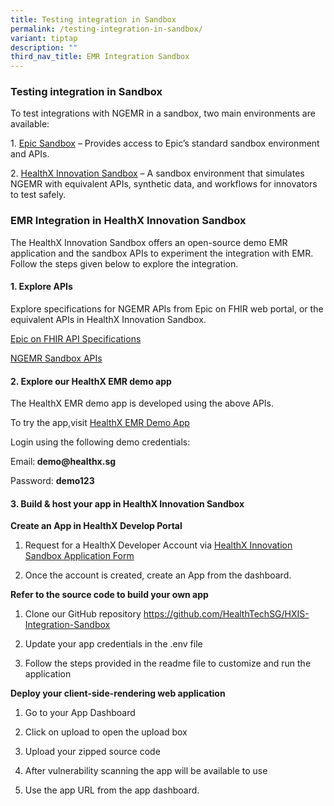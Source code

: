 ```yaml
---
title: Testing integration in Sandbox
permalink: /testing-integration-in-sandbox/
variant: tiptap
description: ""
third_nav_title: EMR Integration Sandbox
---
```

<h3>Testing integration in Sandbox</h3>
<p>To test integrations with NGEMR in a sandbox, two main environments are
available:</p>
<p>1. <a href="https://fhir.epic.com/Documentation?docId=testpatients" rel="noopener nofollow" target="_blank">Epic Sandbox</a> –
Provides access to Epic’s standard sandbox environment and APIs.</p>
<p>2. <a href="https://apidocs.healthx.sg/ngemr" rel="noopener nofollow" target="_blank">HealthX Innovation Sandbox</a> –
A sandbox environment that simulates NGEMR with equivalent APIs, synthetic
data, and workflows for innovators to test safely.</p>
<h3>EMR Integration in HealthX Innovation Sandbox</h3>
<p>The HealthX Innovation Sandbox offers an open-source demo EMR application
and the sandbox APIs to experiment the integration with EMR. Follow the
steps given below to explore the integration.</p>
<h4>1. Explore APIs</h4>
<p>Explore specifications for NGEMR APIs from Epic on FHIR web portal, or
the equivalent APIs in HealthX Innovation Sandbox.</p>
<p><a href="https://fhir.epic.com/Specifications" rel="noopener noreferrer nofollow" target="_blank">Epic on FHIR API Specifications</a>
</p>
<p><a href="https://staging-lite.d119f02n40zgqp.amplifyapp.com/ngemr-apis/" rel="noopener noreferrer nofollow" target="_blank">NGEMR Sandbox APIs</a>
</p>
<h4>2. Explore our HealthX EMR demo app</h4>
<p>The HealthX EMR demo app is developed using the above APIs.</p>
<p>To try the app,visit <a href="https://hxemr.healthx.sg/" rel="noopener nofollow" target="_blank">HealthX EMR Demo App</a>
</p>
<p>Login using the following demo credentials:</p>
<p>Email:<strong> demo@healthx.sg</strong>
</p>
<p>Password: <strong>demo123</strong>
</p>
<p></p>
<h4>3. Build &amp; host your app in HealthX Innovation Sandbox</h4>
<p><strong>Create an App in HealthX Develop Portal</strong>
</p>
<ol data-tight="true" class="tight">
<li>
<p>Request for a HealthX Developer Account via <a href="https://form.gov.sg/6451bef4d0f2470011ddf40a" rel="noopener noreferrer nofollow" target="_blank">HealthX Innovation Sandbox Application Form</a>
</p>
</li>
<li>
<p>Once the account is created, create an App from the dashboard.</p>
</li>
</ol>
<p><strong>Refer to the source code to build your own app</strong>
</p>
<ol data-tight="true" class="tight">
<li>
<p>Clone our GitHub repository <a href="https://github.com/HealthTechSG/HXIS-Integration-Sandbox" rel="noopener noreferrer nofollow" target="_blank">https://github.com/HealthTechSG/HXIS-Integration-Sandbox</a>
</p>
</li>
<li>
<p>Update your app credentials in the .env file</p>
</li>
<li>
<p>Follow the steps provided in the readme file to customize and run the
application</p>
</li>
</ol>
<p><strong>Deploy your client-side-rendering web application</strong>
</p>
<ol data-tight="true" class="tight">
<li>
<p>Go to your App Dashboard</p>
</li>
<li>
<p>Click on upload to open the upload box</p>
</li>
<li>
<p>Upload your zipped source code</p>
</li>
<li>
<p>After vulnerability scanning the app will be available to use</p>
</li>
<li>
<p>Use the app URL from the app dashboard.</p>
</li>
</ol>
<p></p>